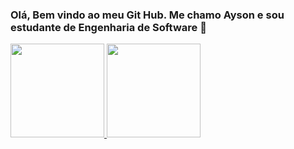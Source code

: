 ### Olá, Bem vindo ao meu Git Hub. Me chamo Ayson e sou estudante de Engenharia de Software 👋

  <a href="https://github.com/aysonbatistajj">
  <img height="150em" src="https://github-readme-stats.vercel.app/api?username=aysonbatistajj&show_icons=true&theme=dracula&include_all_commits=true&count_private=true"/>
  <img height="150em" src="https://github-readme-stats.vercel.app/api/top-langs/?username=aysonbatistajj&layout=compact&langs_count=7&theme=dracula"/>
</div>
